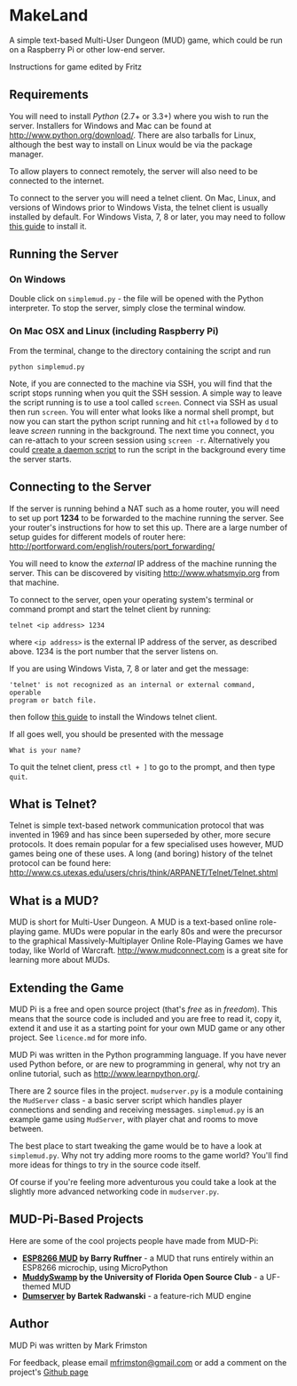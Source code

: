 MakeLand
======

A simple text-based Multi-User Dungeon (MUD) game, which could be run on a 
Raspberry Pi or other low-end server.

Instructions for game
edited by Fritz

Requirements
------------

You will need to install _Python_ (2.7+ or 3.3+) where you wish to run the 
server. Installers for Windows and Mac can be found at 
<http://www.python.org/download/>. There are also tarballs for Linux, although 
the best way to install on Linux would be via the package manager.

To allow players to connect remotely, the server will also need to be connected
to the internet. 

To connect to the server you will need a telnet client. On Mac, Linux, and 
versions of Windows prior to Windows Vista, the telnet client is usually 
installed by default. For Windows Vista, 7, 8 or later, you may need to follow
[this guide](http://technet.microsoft.com/en-us/library/cc771275%28v=ws.10%29.aspx)
to install it.


Running the Server
------------------

### On Windows

Double click on `simplemud.py` - the file will be opened with the Python 
interpreter. To stop the server, simply close the terminal window.


### On Mac OSX and Linux (including Raspberry Pi)

From the terminal, change to the directory containing the script and run 

	python simplemud.py
	
Note, if you are connected to the machine via SSH, you will find that the 
script stops running when you quit the SSH session. A simple way to leave the 
script running is to use a tool called `screen`. Connect via SSH as usual then
run `screen`. You will enter what looks like a normal shell prompt, but now you
can start the python script running and hit `ctl+a` followed by `d` to leave
_screen_ running in the background. The next time you connect, you can 
re-attach to your screen session using `screen -r`. Alternatively you could
[create a daemon script](http://jimmyg.org/blog/2010/python-daemon-init-script.html)
to run the script in the background every time the server starts.


Connecting to the Server
------------------------

If the server is running behind a NAT such as a home router, you will need to 
set up port **1234** to be forwarded to the machine running the server. See your
router's instructions for how to set this up. There are a large number of 
setup guides for different models of router here: 
<http://portforward.com/english/routers/port_forwarding/>

You will need to know the _external_ IP address of the machine running the 
server. This can be discovered by visiting <http://www.whatsmyip.org> from
that machine.

To connect to the server, open your operating system's terminal or command
prompt and start the telnet client by running:

	telnet <ip address> 1234
	
where `<ip address>` is the external IP address of the server, as described 
above. 1234 is the port number that the server listens on.

If you are using Windows Vista, 7, 8 or later and get the message:

	'telnet' is not recognized as an internal or external command, operable
	program or batch file.
	
then follow 
[this guide](http://technet.microsoft.com/en-us/library/cc771275%28v=ws.10%29.aspx)
to install the Windows telnet client.

If all goes well, you should be presented with the message 

	What is your name?

To quit the telnet client, press `ctl + ]` to go to the prompt, and then 
type `quit`.


What is Telnet?
---------------

Telnet is simple text-based network communication protocol that was invented in
1969 and has since been superseded by other, more secure protocols. It does 
remain popular for a few specialised uses however, MUD games being one of these
uses. A long (and boring) history of the telnet protocol can be found here:
<http://www.cs.utexas.edu/users/chris/think/ARPANET/Telnet/Telnet.shtml>


What is a MUD?
--------------

MUD is short for Multi-User Dungeon. A MUD is a text-based online role-playing
game. MUDs were popular in the early 80s and were the precursor to the 
graphical Massively-Multiplayer Online Role-Playing Games we have today, like 
World of Warcraft. <http://www.mudconnect.com> is a great site for learning 
more about MUDs.


Extending the Game
------------------

MUD Pi is a free and open source project (that's _free_ as in _freedom_). This 
means that the source code is included and you are free to read it, copy it, 
extend it and use it as a starting point for your own MUD game or any other 
project. See `licence.md` for more info.

MUD Pi was written in the Python programming language. If you have never used
Python before, or are new to programming in general, why not try an online
tutorial, such as <http://www.learnpython.org/>.

There are 2 source files in the project. `mudserver.py` is a module containing
the `MudServer` class - a basic server script which handles player connections 
and sending and receiving messages. `simplemud.py` is an example game using 
`MudServer`, with player chat and rooms to move between. 

The best place to start tweaking the game would be to have a look at 
`simplemud.py`. Why not try adding more rooms to the game world? You'll find
more ideas for things to try in the source code itself.

Of course if you're feeling more adventurous you could take a look at the 
slightly more advanced networking code in `mudserver.py`.


MUD-Pi-Based Projects
---------------------

Here are some of the cool projects people have made from MUD-Pi:

* **[ESP8266 MUD](http://git.savsoul.com/barry/esp8266-Mud) by Barry Ruffner** -
  a MUD that runs entirely within an ESP8266 microchip, using MicroPython
* **[MuddySwamp](https://github.com/ufosc/MuddySwamp) by the University of**
  **Florida Open Source Club** - a UF-themed MUD
* **[Dumserver](https://github.com/wowpin/dumserver) by Bartek Radwanski** - 
  a feature-rich MUD engine


Author
------

MUD Pi was written by Mark Frimston

For feedback, please email <mfrimston@gmail.com> or add a comment on the 
project's [Github page](http://github.com/frimkron/mud-pi)

